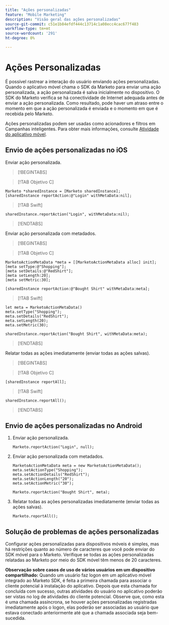 ```yaml
---
title: "Ações personalizadas"
feature: "Mobile Marketing"
description: "Visão geral das ações personalizadas"
source-git-commit: c51e1b84efdf444c13714c1a08ecc4cac677f483
workflow-type: tm+mt
source-wordcount: '291'
ht-degree: 0%

---
```



# Ações Personalizadas

É possível rastrear a interação do usuário enviando ações personalizadas. Quando o aplicativo móvel chama o SDK da Marketo para enviar uma ação personalizada, a ação personalizada é salva inicialmente no dispositivo. O SDK do Marketo verifica se há conectividade de Internet adequada antes de enviar a ação personalizada. Como resultado, pode haver um atraso entre o momento em que a ação personalizada é enviada e o momento em que é recebida pelo Marketo.

Ações personalizadas podem ser usadas como acionadores e filtros em Campanhas inteligentes. Para obter mais informações, consulte [Atividade do aplicativo móvel](https://experienceleague.adobe.com/en/docs/marketo/using/product-docs/core-marketo-concepts/smart-campaigns/flow-actions/triggers-and-filters-for-mobile-smart-campaigns).

## Envio de ações personalizadas no iOS

Enviar ação personalizada.

>[!BEGINTABS]

>[!TAB Objetivo C]

```
Marketo *sharedInstance = [Marketo sharedInstance];
[sharedInstance reportAction:@"Login" withMetaData:nil];
```

>[!TAB Swift]

```
sharedInstance.reportAction("Login", withMetaData:nil);
```

>[!ENDTABS]

Enviar ação personalizada com metadados.

>[!BEGINTABS]

>[!TAB Objetivo C]

```
MarketoActionMetaData *meta = [[MarketoActionMetaData alloc] init];
[meta setType:@"Shopping"];
[meta setDetails:@"RedShirt"];
[meta setLength:20];
[meta setMetric:30];

[sharedInstance reportAction:@"Bought Shirt" withMetaData:meta];
```

>[!TAB Swift]

```
let meta = MarketoActionMetaData()
meta.setType("Shopping");
meta.setDetails("RedShirt");
meta.setLength(20);
meta.setMetric(30);

sharedInstance.reportAction("Bought Shirt", withMetaData:meta);
```

>[!ENDTABS]

Relatar todas as ações imediatamente (enviar todas as ações salvas).

>[!BEGINTABS]

>[!TAB Objetivo C]

```
[sharedInstance reportAll];
```

>[!TAB Swift]

```
sharedInstance.reportAll();
```

>[!ENDTABS]

## Envio de ações personalizadas no Android

1. Enviar ação personalizada.

   ```
   Marketo.reportAction("Login", null);
   ```

1. Enviar ação personalizada com metadados.

   ```
   MarketoActionMetaData meta = new MarketoActionMetaData();
   meta.setActionType("Shopping");
   meta.setActionDetails("RedShirt");
   meta.setActionLength("20");
   meta.setActionMetric("30");
   
   Marketo.reportAction("Bought Shirt", meta);
   ```

1. Relatar todas as ações personalizadas imediatamente (enviar todas as ações salvas).

   ```
   Marketo.reportAll();
   ```

## Solução de problemas de ações personalizadas

Configurar ações personalizadas para dispositivos móveis é simples, mas há restrições quanto ao número de caracteres que você pode enviar do SDK móvel para o Marketo. Verifique se todas as ações personalizadas relatadas ao Marketo por meio do SDK móvel têm menos de 20 caracteres.

**Observação sobre casos de uso de vários usuários em um dispositivo compartilhado:** Quando um usuário faz logon em um aplicativo móvel integrado ao Marketo SDK, é feita a primeira chamada para associar o cliente potencial à instalação do aplicativo. Depois que esta chamada for concluída com sucesso, outras atividades do usuário no aplicativo poderão ser vistas no log de atividades do cliente potencial. Observe que, como esta é uma chamada assíncrona, se houver ações personalizadas registradas imediatamente após o logon, elas poderão ser associadas ao usuário que estava conectado anteriormente até que a chamada associada seja bem-sucedida.
